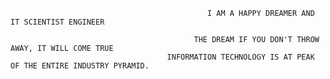                                                 I AM A HAPPY DREAMER AND IT SCIENTIST ENGINEER

                                             THE DREAM IF YOU DON'T THROW AWAY, IT WILL COME TRUE
                                       INFORMATION TECHNOLOGY IS AT PEAK OF THE ENTIRE INDUSTRY PYRAMID.
